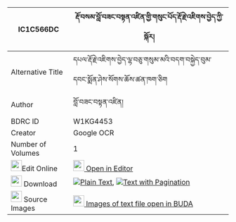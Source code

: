 |IC1C566DC|རྡོ་བསམ་བློ་བཟང་བསྟན་འཛིན་གྱི་གསུང་པོད་རྡོ་རྗེ་འཇིགས་བྱེད་ཀྱི་སྐོར། 
| --- | --- 
|Alternative Title |དཔལ་རྡོ་རྗེ་འཇིགས་བྱེད་ལྷ་བཅུ་གསུམ་མའི་བདག་བསྐྱེད་བུམ་དབང་སྨོན་ཤེས་སོགས་ཆོས་ཚན་ཁག་ཅིག
|Author| བློ་བཟང་བསྟན་འཛིན།
|BDRC ID | W1KG4453
|Creator | Google OCR
|Number of Volumes| 1
|<img width="25" src="https://img.icons8.com/color/25/000000/edit-property.png">Edit Online| [<img width="25" src="https://avatars.githubusercontent.com/u/45091458?s=200&v=4"> Open in Editor](http://editor.openpecha.org/IC1C566DC)
|<img width="25" src="https://img.icons8.com/fluent/48/000000/download-2.png"/>  Download | [![](https://img.icons8.com/color/20/000000/txt.png)Plain Text](https://github.com/Openpecha/IC1C566DC/releases/download/v1/do_samlo_zang_tendzin_gyi_sung_plain_IC1C566DC.zip), [![](https://img.icons8.com/color/20/000000/txt.png)Text with Pagination](https://github.com/Openpecha/IC1C566DC/releases/download/v1/do_samlo_zang_tendzin_gyi_sung_pages_IC1C566DC.zip)
|<img width="25" src="https://img.icons8.com/plasticine/100/000000/pictures-folder.png"/>  Source Images | [<img width="25" src="https://library.bdrc.io/icons/BUDA-small.svg"> Images of text file open in BUDA](https://library.bdrc.io/show/bdr:W1KG4453)